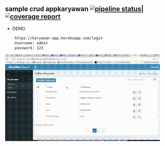 ## sample crud appkaryawan [![pipeline status](https://gitlab.com/dihardmg/karyawan/badges/master/pipeline.svg)](https://gitlab.com/dihardmg/karyawan/commits/master)|[![coverage report](https://gitlab.com/dihardmg/karyawan/badges/master/coverage.svg)](https://gitlab.com/dihardmg/karyawan/commits/master)

- DEMO

       https://karyawan-app.herokuapp.com/login
       Username: admin
       password: 123

        
![Screenshot](img/screenshoot.gif "Screenshot")